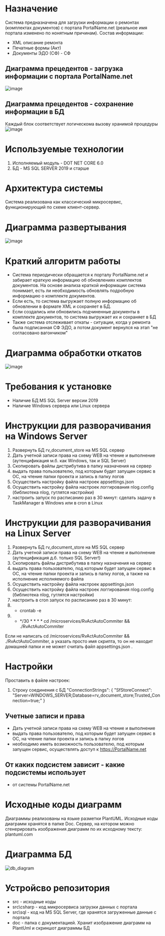 # Назначение
Система предназначена для загрузки информации о ремонтах (комплектах документов) с портала PortalName.net (реальное имя портала изменено по нонятным причинам).
Состав информации:
* XML описание ремонта
* Печатные формы (Акт)
* Документы ЭДО (СФ) - CФ

## Диаграмма прецедентов - загрузка информации с портала PortalName.net
![image](https://github.com/sansansan74/RvSfDownloadCore/assets/169544677/72b7bc0f-b2d1-44db-a43c-703c866c2f6f)
## Диаграмма прецедентов - сохранение информации в БД
Каждый блок соответствует логическома вызову хранимой процедуры
![image](https://github.com/sansansan74/RvSfDownloadCore/assets/169544677/c3d1a837-615e-46d6-937c-4d9a94c556a6)

# Используемые технологии
1. Исполняемый модуль - DOT NET CORE 6.0
2. БД - MS SQL SERVER 2019 и старше

# Архитектура системы
Система реализована как классический микросервис, функционирующий по схеме клиент-сервер.

# Диаграмма развертывания
![image](https://github.com/sansansan74/RvSfDownloadCore/assets/169544677/b2070da9-515d-4fc3-99af-2dce3000810b)


# Краткий алгоритм работы
* Система периодически обращается к порталу PortalName.net и забирает краткую информацию об обновлениях комплектов документов. На основе анализа краткой  информации система понимает, есть ли необходимость обновлять подробную информацию о комплекте документов.
* Если есть, то система выгружает полную информацию об обновлении в формате XML и сохраняет в БД.
* Если создались или обновились подчиненные документы в комплекте документов, то система выгружает их и сохраняет в БД
* Также система отслеживает откаты - ситуации, когда у ремонта была подписанная СФ ЭДО, а потом документ вернулся на этап "не согласовано вагончиком"

# Диаграмма обработки откатов
![image](https://github.com/sansansan74/RvSfDownloadCore/assets/169544677/a2cfbe17-746f-48d1-9014-b33b214a1feb)

# Требования к установке
* Наличие БД MS SQL Server версии 2019
* Наличие Windows сервера или Linux сервера

# Инструкции для разворачивания на Windows Server
1. Развернуть БД rv_document_store на MS SQL сервер
1. Дать учетной записи права на схему WEB на чтение и выполнение (аутенцификация м.б. как Windows, так и SQL Server)
1. Скопировать файлы дистрибутива в папку назначения на сервер
2. выдать права пользователю, под которым будет запущен сервис в ОС, на чтение папки проекта и запись в папку логов
3. Осуществить настройку файла настроек appsettings.json
4. Осуществить настройку файла настроек логгирования nlog.config (библиотека nlog, гуглятся настройки)
5. настроить запуск по расписанию раз в 30 минут: сделать задачу в TaskManager в Windows или в cron в Linux

# Инструкции для разворачивания на Linux Server
1. Развернуть БД rv_document_store на MS SQL сервер
1. Дать учетной записи права на схему WEB на чтение и выполнение (аутенцификация д.б. только SQL Server!)
1. Скопировать файлы дистрибутива в папку назначения на сервер
2. выдать права пользователю, под которым будет запущен сервис в ОС, на чтение папки проекта и запись в папку логов, а также на исполнение исполняемого файла
3. Осуществить настройку файла настроек appsettings.json
4. Осуществить настройку файла настроек логгирования nlog.config (библиотека nlog, гуглятся настройки)
5. настроить в cron запуск по расписанию раз в 30 минут:
6. - crontab -e
7. - */30 * * * * cd /microservices/RvActAutoCommiter && ./RvActAutoCommiter

Если не написать cd /microservices/RvActAutoCommiter && ./RvActAutoCommiter, а указать просто имя скрипта, то он не находит домашней папки и не может считать файл appsettings.json .

# Настройки
Проставить в файле настроек:
1. Строку соединения с БД
  "ConnectionStrings": {
    "SfStoreConnect": "Server=WINDOWS_SERVER;Database=rv_document_store;Trusted_Connection=true;"
    }
  
## Учетные записи и права

* Дать учетной записи права на схему WEB на чтение и выполнение
* выдать права пользователю, под которым будет запущен сервис в ОС, на чтение папки проекта и запись в папку логов
* необходимо иметь возможность пользователю, под которым запущен сервис, осуществлять доступ к https://PortalName.net

## От каких подсистем зависит - какие подсистемы использует
* от системы PortalName.net

# Исходные коды диаграмм
Диаграммы реализованы на языке разметки PlantUML. Исходные коды диаграмм хранятся в папке Doc. Сервер, на котором можно сгенерировать изображения диаграмм по их исходному тексту: plantuml.com

# Диаграмма БД
![db_diagram](https://github.com/sansansan74/RvSfDownloadCore/assets/169544677/267a576c-f611-40de-b1b3-0002b0b4041c)

# Устройсво репозитория
* src - исходные коды
* srс\csharp - код микросервиса загрузки данных с портала
* src\sql - код на MS SQL Server, где хранятся загруженные данные с портала
* doc - папка с документацией. Хранит изображение диаграмм на PlantUml и скриншот диаграммы БД
